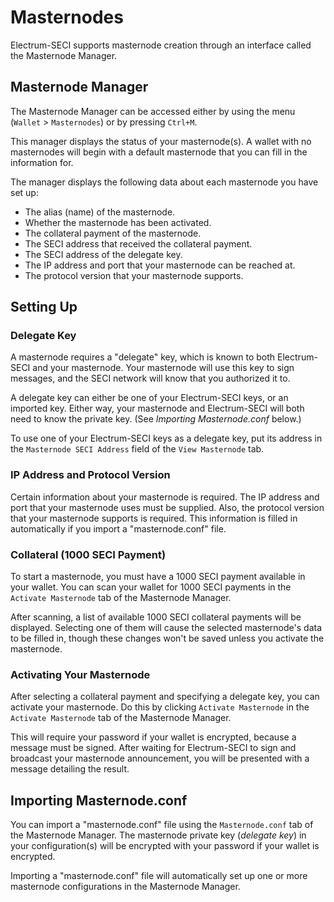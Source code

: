 # Masternodes

Electrum-SECI supports masternode creation through an interface called the Masternode Manager.

## Masternode Manager

The Masternode Manager can be accessed either by using the menu (`Wallet` > `Masternodes`) or
by pressing `Ctrl+M`.

This manager displays the status of your masternode(s). A wallet with no masternodes will begin
with a default masternode that you can fill in the information for.

The manager displays the following data about each masternode you have set up:

- The alias (name) of the masternode.
- Whether the masternode has been activated.
- The collateral payment of the masternode.
- The SECI address that received the collateral payment.
- The SECI address of the delegate key.
- The IP address and port that your masternode can be reached at.
- The protocol version that your masternode supports.

## Setting Up

### Delegate Key

A masternode requires a "delegate" key, which is known to both Electrum-SECI and your masternode.
Your masternode will use this key to sign messages, and the SECI network will know that you authorized
it to.

A delegate key can either be one of your Electrum-SECI keys, or an imported key. Either way, your masternode
and Electrum-SECI will both need to know the private key. (See *Importing Masternode.conf* below.)

To use one of your Electrum-SECI keys as a delegate key, put its address in the `Masternode SECI Address`
field of the `View Masternode` tab.

### IP Address and Protocol Version

Certain information about your masternode is required. The IP address and port that your masternode uses
must be supplied. Also, the protocol version that your masternode supports is required. This information is filled
in automatically if you import a "masternode.conf" file.

### Collateral (1000 SECI Payment)

To start a masternode, you must have a 1000 SECI payment available in your wallet.
You can scan your wallet for 1000 SECI payments in the `Activate Masternode` tab of the Masternode
Manager.

After scanning, a list of available 1000 SECI collateral payments will be displayed. Selecting one
of them will cause the selected masternode's data to be filled in, though these changes won't be saved
unless you activate the masternode.

### Activating Your Masternode

After selecting a collateral payment and specifying a delegate key, you can activate your masternode.
Do this by clicking `Activate Masternode` in the `Activate Masternode` tab of the Masternode Manager.

This will require your password if your wallet is encrypted, because a message must be signed. After
waiting for Electrum-SECI to sign and broadcast your masternode announcement, you will be presented with
a message detailing the result.

## Importing Masternode.conf

You can import a "masternode.conf" file using the `Masternode.conf` tab of the Masternode Manager.
The masternode private key (*delegate key*) in your configuration(s) will be encrypted with your
password if your wallet is encrypted.

Importing a "masternode.conf" file will automatically set up one or more masternode configurations in
the Masternode Manager.

